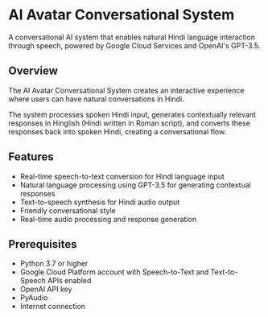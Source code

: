 # AI Avatar Conversational System

A conversational AI system that enables natural Hindi language interaction through speech, powered by Google Cloud Services and OpenAI's GPT-3.5.

## Overview

The AI Avatar Conversational System creates an interactive experience where users can have natural conversations in Hindi. 

The system processes spoken Hindi input, generates contextually relevant responses in Hinglish (Hindi written in Roman script), and converts these responses back into spoken Hindi, creating a conversational flow.

## Features

- Real-time speech-to-text conversion for Hindi language input
- Natural language processing using GPT-3.5 for generating contextual responses  
- Text-to-speech synthesis for Hindi audio output
- Friendly conversational style
- Real-time audio processing and response generation

## Prerequisites

- Python 3.7 or higher
- Google Cloud Platform account with Speech-to-Text and Text-to-Speech APIs enabled
- OpenAI API key
- PyAudio
- Internet connection


